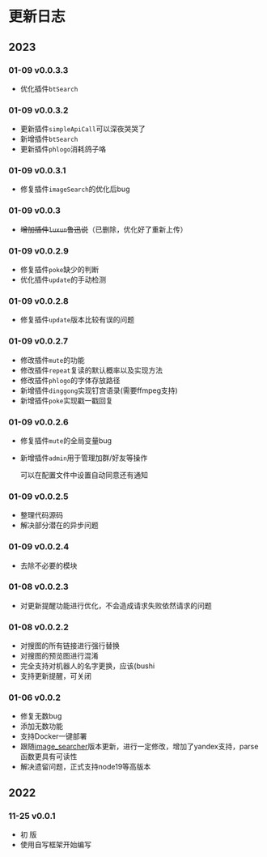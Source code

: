 # 更新日志

## 2023

### 01-09 v0.0.3.3
- 优化插件`btSearch`

### 01-09 v0.0.3.2
- 更新插件`simpleApiCall`可以深夜哭哭了
- 新增插件`btSearch`
- 更新插件`phlogo`消耗鸽子咯

### 01-09 v0.0.3.1
- 修复插件`imageSearch`的优化后bug

### 01-09 v0.0.3
- ~~增加插件`luxun`鲁迅说~~（已删除，优化好了重新上传）

### 01-09 v0.0.2.9
- 修复插件`poke`缺少的判断
- 优化插件`update`的手动检测

### 01-09 v0.0.2.8
- 修复插件`update`版本比较有误的问题

### 01-09 v0.0.2.7
- 修改插件`mute`的功能
- 修改插件`repeat`复读的默认概率以及实现方法
- 修改插件`phlogo`的字体存放路径
- 新增插件`dinggong`实现钉宫语录(需要ffmpeg支持)
- 新增插件`poke`实现戳一戳回复

### 01-09 v0.0.2.6
- 修复插件`mute`的全局变量bug
- 新增插件`admin`用于管理加群/好友等操作

  可以在配置文件中设置自动同意还有通知

### 01-09 v0.0.2.5
- 整理代码源码
- 解决部分潜在的异步问题

### 01-09 v0.0.2.4
- 去除不必要的模块

### 01-08 v0.0.2.3
- 对更新提醒功能进行优化，不会造成请求失败依然请求的问题

### 01-08 v0.0.2.2
- 对搜图的所有链接进行强行替换
- 对搜图的预览图进行混淆
- 完全支持对机器人的名字更换，应该(bushi
- 支持更新提醒，可关闭

### 01-06 v0.0.2
- 修复无数bug
- 添加无数功能
- 支持Docker一键部署
- 跟随[image_searcher](https://github.com/huankong233/ImageSearcher)版本更新，进行一定修改，增加了yandex支持，parse函数更具有可读性
- 解决遗留问题，正式支持node19等高版本

## 2022

### 11-25 v0.0.1
- 初 版
- 使用自写框架开始编写